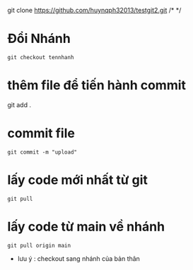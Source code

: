 git clone https://github.com/huynqph32013/testgit2.git
/*  */


 # Đổi Nhánh 
 ``` 
 git checkout tennhanh
 ```

# thêm file để tiến hành commit
git add .

# commit file
```
git commit -m "upload"
```


# lấy code mới nhất từ git
```
git pull
```


# lấy code từ main về nhánh
```
git pull origin main
```

* lưu ý : checkout sang nhánh của bản thân

